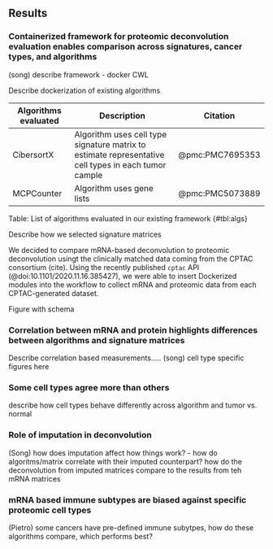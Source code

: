 ## Results

### Containerized framework for proteomic deconvolution evaluation enables comparison across signatures, cancer types, and algorithms
(song)
describe framework - docker CWL

Describe dockerization of existing algorithms

|Algorithms evaluated| Description | Citation|
|---|---|---|
|CibersortX| Algorithm uses cell type signature matrix to estimate representative cell types in each tumor cample | @pmc:PMC7695353|
| MCPCounter | Algorithm uses gene lists | @pmc:PMC5073889|
Table: List of algorithms evaluated in our existing framework {#tbl:algs}

Describe how we selected signature matrices

We decided to compare mRNA-based deconvolution to proteomic deconvolution usingt the clinically matched data coming from the CPTAC consortium (cite). Using the recently published `cptac` API (@doi:10.1101/2020.11.16.385427), we were able to insert Dockerized modules into the workflow to collect mRNA and proteomic data from each CPTAC-generated dataset.

Figure with schema


### Correlation between mRNA and protein highlights differences between algorithms and signature matrices
Describe correlation based measurements.....
(song)
cell type specific figures here

### Some cell types agree more than others
describe how cell types behave differently across algorithm and tumor vs. normal

### Role of imputation in deconvolution
(Song)
how does imputation affect how things work? - how do algoritms/matrix correlate with their imputed counterpart? how do the deconvolution from imputed matrices compare to the results from teh mRNA matrices

### mRNA based immune subtypes are biased against specific proteomic cell types
(Pietro)
some cancers have pre-defined immune subytpes, how do these algorithms compare, which performs best?

